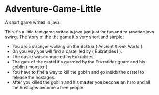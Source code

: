 # Adventure-Game-Little
A short game writed in java.

This it's a little text game writed in java just just for fun and to practice java swing.
The story of the the game it's very short and simple:

-  You are a stranger wolking on the Baktria ( Ancient Greek World ).
-  On you way you will find a castel led by ( Eukratides I ).
-  The castle was conquered by Eukratides.
-  The gate of the castel it's guarded by the Eukratides guard and his goblin ( monster ).
-  You have to find a way to kill the goblin and go inside the castel to release the hostages. 
-  After you killed the goblin and his master you become an hero and all the hostages become a free people.

